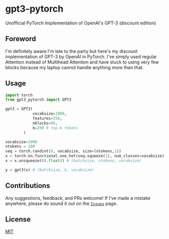 # gpt3-pytorch
Unofficial PyTorch Implementation of OpenAI's GPT-3 (discount edition)

## Foreword
I'm definitely aware I'm late to the party but here's my discount implementation of GPT-3 by OpenAI in PyTorch. I've simply used regular Attention instead of Multihead Attention and have stuck to using very few blocks because my laptop cannot handle anything more than that.

## Usage

```python
import torch
from gpt3_pytorch import GPT3

gpt3 = GPT3(
            vocabsize=1000,
            features=256,
            nblocks=96,
            k=200 # top-k tokens
        )

vocabsize=1000
ntokens = 200
seq = torch.randint(0, vocabsize, size=(ntokens,1))
x = torch.nn.functional.one_hot(seq.squeeze(1), num_classes=vocabsize) # sequence to one-hot encodings
x = x.unsqueeze(0).float() # (batchsize, ntokens, vocabsize)

y = gpt3(x) # (batchsize, k, vocabsize)
```

## Contributions
Any suggestions, feedback, and PRs welcome! If I've made a mistake anywhere, please do sound it out on the [`Issues`](https://github.com/rish-16/gpt3-pytorch/issues) page.

## License
[MIT](https://github.com/rish-16/gpt3-pytorch/blob/main/LICENSE)